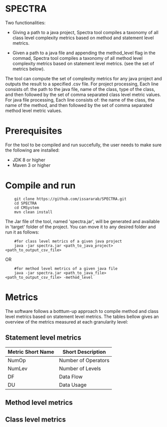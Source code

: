 # SPECTRA
Two functionalities:
- Giving a path to a java project, Spectra tool compiles a taxonomy of all class level complexity metrics based on method and statement level metrics. 

- Given a path to a java file and appending the method_level flag in the commad, Spectra tool compiles a taxonomy of all method level complexity metrics based on statement level metrics. (see the set of metrics below).

The tool can compute the set of complexity metrics for any java project and outputs the result to a specified .csv file. For project processing, Each line consists of: the path to the java file, name of the class, type of the class, and then followed by the set of comma separated class level metric values. For java file processing, Each line consists of: the name of the class, the name of the method, and then followed by the set of comma separated method level metric values.

# Prerequisites
For the tool to be compiled and run succefully, the user needs to make sure the following are installed:
- JDK 8 or higher
- Maven 3 or higher

# Compile and run

        git clone https://github.com/issararab/SPECTRA.git
        cd SPECTRA
        cd CMSystem
        mvn clean install
        
The Jar file of the tool, named 'spectra.jar', will be generated and available in 'target' folder of the project. You can move it to any desired folder and run it as follows:
        
        #for class level metrics of a given java project
        java -jar spectra.jar <path_to_java_project> <path_to_output_csv_file>     

OR

        #for method level metrics of a given java file
        java -jar spectra.jar <path_to_java_file> <path_to_output_csv_file> -method_level
        
 # Metrics
 The software follows a botttum-up approach to compile method and class level metrics based on statement level metrics. The tables bellow gives an overview of the metrics measured at each granularity level:
 
 ## Statement level metrics
| Metric Short Name	| Short Description |
| --- | --- |
| NumOp	| Number of Operators |
| NumLev |	Number of Levels |
| DF | Data Flow |
| DU | Data Usage |

 ## Method level metrics
 
 ## Class level metrics
